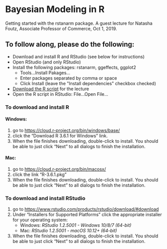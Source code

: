 # Bayesian Modeling in R

Getting started with the rstanarm package. A guest lecture for Natasha Foutz, Associate Professor of Commerce, Oct 1, 2019.

## To follow along, please do the following:
* Download and install R and RStudio (see below for instructions)
* Open RStudio (and only RStudio)
* Install the following packages: rstanarm, ggeffects, ggplot2
    * Tools...Install Pakages...
    * Enter packages separated by comma or space
    * Click Install (leave the "Install dependencies" checkbox checked)
* <a href="https://raw.githubusercontent.com/clayford/Natasha_Foutz/master/bayesian_modeling.R" download="https://raw.githubusercontent.com/clayford/Natasha_Foutz/master/bayesian_modeling.R">Download the R script</a> for the lecture
* Open the R script in RStudio: File...Open File...

### To download and install R

#### Windows:
1. go to <a href="https://cloud.r-project.org/bin/windows/base/" target="_blank">https://cloud.r-project.org/bin/windows/base/</a> 
2. click the “Download R 3.6.1 for Windows” link.
3. When the file finishes downloading, double-click to install. You should be able to just click “Next” to all dialogs to finish the installation.

#### Mac:
1. go to <a href="https://cloud.r-project.org/bin/macosx/" target="_blank">https://cloud.r-project.org/bin/macosx/</a> 
2. click the link “R-3.6.1.pkg”
3. When the file finishes downloading, double-click to install. You should be able to just click “Next” to all dialogs to finish the installation.

### To download and install RStudio 

1. go to <a href="https://www.rstudio.com/products/rstudio/download/#download" target="_blank">https://www.rstudio.com/products/rstudio/download/#download</a> 
2. Under “Installers for Supported Platforms” click the appropriate installer for your operating system:
    * Windows: _RStudio 1.2.5001 - Windows 10/8/7 (64-bit)_
    * Mac: _RStudio 1.2.5001 - macOS 10.12+ (64-bit)_
3. When the file finishes downloading, double-click to install. You should be able to just click “Next” to all dialogs to finish the installation.
